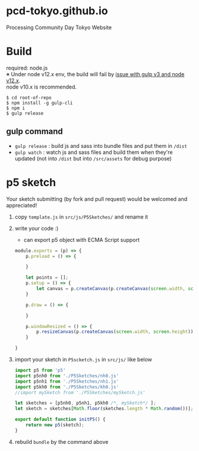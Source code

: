 # pcd-tokyo.github.io
Processing Community Day Tokyo Website

# Build
required: node.js  
※ Under node v12.x env, the build will fail by [issue with gulp v3 and node v12.x](https://timonweb.com/posts/how-to-fix-referenceerror-primordials-is-not-defined-error/).  
node v10.x is recommended.
```
$ cd root-of-repo
$ npm install -g gulp-cli
$ npm i
$ gulp release
```
## gulp command
* `gulp release` : build js and sass into bundle files and put them in `/dist`
* `gulp watch` : watch js and sass files and build them when they're updated (not into `/dist` but into `/src/assets` for debug purpose)

# p5 sketch
Your sketch submitting (by fork and pull request) would be welcomed and appreciated!
1. copy `template.js` in `src/js/P5Sketches/` and rename it
2. write your code :)
    * can export p5 object with ECMA Script support

    ```js
    module.exports = (p) => {
        p.preload = () => {

        }

        let points = [];
        p.setup = () => {
            let canvas = p.createCanvas(p.createCanvas(screen.width, screen.height)).parent('p5canvas');
        }

        p.draw = () => {

        }

        p.windowResized = () => {
            p.resizeCanvas(p.createCanvas(screen.width, screen.height));
        }

    }

    ```

2. import your sketch in `P5scketch.js` in `src/js/` like below

    ```js
    import p5 from 'p5'
    import p5nh0 from './P5Sketches/nh0.js'
    import p5nh1 from './P5Sketches/nh1.js'
    import p5kh0 from './P5Sketches/kh0.js'
    //import mySketch from './P5Sketches/mySketch.js'

    let sketches = [p5nh0, p5nh1, p5kh0 /*, mySketch*/ ];
    let sketch = sketches[Math.floor(sketches.length * Math.random())];

    export default function initP5() {
        return new p5(sketch);
    }

    ```


3. rebuild `bundle` by the command above
